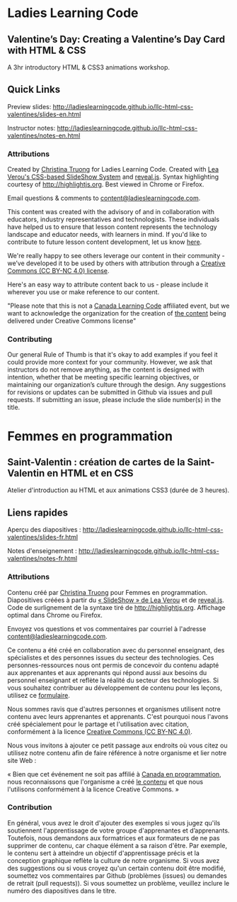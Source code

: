 # Ladies Learning Code

## Valentine’s Day: Creating a Valentine’s Day Card with HTML & CSS

A 3hr introductory HTML & CSS3 animations workshop.

## Quick Links

 Preview slides: http://ladieslearningcode.github.io/llc-html-css-valentines/slides-en.html

 Instructor notes: http://ladieslearningcode.github.io/llc-html-css-valentines/notes-en.html


### Attributions

Created by [Christina Truong](http:christinatruong.com) for Ladies Learning Code.
Created with <a href="https://github.com/LeaVerou/csss/sample-slideshow.html">Lea Verou's CSS-based SlideShow System</a> and <a href="http://lab.hakim.se/reveal-js/">reveal.js</a>. Syntax highlighting courtesy of http://highlightjs.org. Best viewed in Chrome or Firefox.

Email questions & comments to <content@ladieslearningcode.com>.

This content was created with the advisory of and in collaboration with educators, industry representatives and technologists. These individuals have helped us to ensure that lesson content represents the technology landscape and educator needs, with learners in mind. If you'd like to contribute to future lesson content development, let us know [here](https://docs.google.com/forms/d/e/1FAIpQLSfJ8NSMKVAmzpdn3EAymxCbDDz3XZPxyDdmtQ87GECuvXzzDQ/viewform).

We're really happy to see others leverage our content in their community - we’ve developed it to be used by others with attribution through a [Creative Commons (CC BY-NC 4.0) license](https://creativecommons.org/licenses/by-nc/4.0/).

Here's an easy way to attribute content back to us - please include it wherever you use or make reference to our content.

"Please note that this is not a [Canada Learning Code](https://www.canadalearningcode.ca/) affiliated event, but we want to acknowledge the organization for the creation of [the content](https://github.com/ladieslearningcode/llc-intro-to-javascript) being delivered under Creative Commons license"


### Contributing

Our general Rule of Thumb is that it's okay to add examples if you feel it could provide more context for your community. However, we ask that instructors do not remove anything, as the content is designed with intention, whether that be meeting specific learning objectives, or maintaining our organization’s culture through the design.  Any suggestions for revisions or updates can be submitted in Github via issues and pull requests. If submitting an issue, please include the slide number(s) in the title.

# Femmes en programmation

## Saint-Valentin : création de cartes de la Saint-Valentin en HTML et en CSS

Atelier d'introduction au HTML et aux animations CSS3 (durée de 3 heures).

## Liens rapides

 Aperçu des diapositives : http://ladieslearningcode.github.io/llc-html-css-valentines/slides-fr.html

 Notes d'enseignement : http://ladieslearningcode.github.io/llc-html-css-valentines/notes-fr.html


### Attributions

Contenu créé par [Christina Truong](http://christinatruong.com) pour Femmes en programmation.
Diapositives créées à partir du <a href="https://github.com/LeaVerou/csss/sample-slideshow.html"> « SlideShow » de Lea Verou</a> et de <a href="http://lab.hakim.se/reveal-js/">reveal.js</a>. Code de surlignement de la syntaxe tiré de http://highlightjs.org. Affichage optimal dans Chrome ou Firefox.

Envoyez vos questions et vos commentaires par courriel à l'adresse [content@ladieslearningcode.com](mailto:content@canadalearningcode.ca).

Ce contenu a été créé en collaboration avec du personnel enseignant, des spécialistes et des personnes issues du secteur des technologies. Ces personnes-ressources nous ont permis de concevoir du contenu adapté aux apprenantes et aux apprenants qui répond aussi aux besoins du personnel enseignant et reflète la réalité du secteur des technologies. Si vous souhaitez contribuer au développement de contenu pour les leçons, utilisez ce [formulaire](https://docs.google.com/forms/d/e/1FAIpQLSfJ8NSMKVAmzpdn3EAymxCbDDz3XZPxyDdmtQ87GECuvXzzDQ/viewform).

Nous sommes ravis que d'autres personnes et organismes utilisent notre contenu avec leurs apprenantes et apprenants. C'est pourquoi nous l'avons créé spécialement pour le partage et l'utilisation avec citation, conformément à la licence [Creative Commons (CC BY-NC 4.0)](https://creativecommons.org/licenses/by-nc/4.0/).

Nous vous invitons à ajouter ce petit passage aux endroits où vous citez ou utilisez notre contenu afin de faire référence à notre organisme et lier notre site Web :

« Bien que cet événement ne soit pas affilié à [Canada en programmation](https://www.canadalearningcode.ca/), nous reconnaissons que l'organisme a créé [le contenu](https://github.com/ladieslearningcode/llc-intro-to-javascript) et que nous l'utilisons conformément à la licence Creative Commons. »


### Contribution

En général, vous avez le droit d'ajouter des exemples si vous jugez qu'ils soutiennent l'apprentissage de votre groupe d'apprenantes et d’apprenants. Toutefois, nous demandons aux formatrices et aux formateurs de ne pas supprimer de contenu, car chaque élément a sa raison d'être. Par exemple, le contenu sert à atteindre un objectif d'apprentissage précis et la conception graphique reflète la culture de notre organisme.  Si vous avez des suggestions ou si vous croyez qu'un certain contenu doit être modifié, soumettez vos commentaires par Github (problèmes (issues) ou demandes de retrait (pull requests)). Si vous soumettez un problème, veuillez inclure le numéro des diapositives dans le titre.
